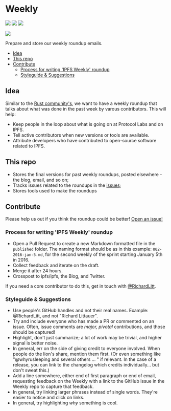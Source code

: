 # Weekly

[![](https://img.shields.io/badge/made%20by-Protocol%20Labs-blue.svg?style=flat-square)](http://ipn.io)
[![](https://img.shields.io/badge/project-IPFS-blue.svg?style=flat-square)](http://ipfs.io/)
[![](https://img.shields.io/badge/freenode-%23ipfs-blue.svg?style=flat-square)](http://webchat.freenode.net/?channels=%23ipfs)

[![](https://cdn.rawgit.com/jbenet/contribute-ipfs-gif/master/img/contribute.gif)](https://github.com/ipfs/community/blob/master/contributing.md)

Prepare and store our weekly roundup emails.

- [Idea](#idea)
- [This repo](#this-repo)
- [Contribute](#contribute)
  - [Process for writing 'IPFS Weekly' roundup](#process-for-writing-ipfs-weekly-roundup)
  - [Styleguide & Suggestions](#styleguide-&-suggestions)

## Idea

Similar to the [Rust community's](https://this-week-in-rust.org/), we want to have a weekly roundup that talks about what was done in the past week by varous contributors. This will help:

- Keep people in the loop about what is going on at Protocol Labs and on IPFS.
- Tell active contributors when new versions or tools are available.
- Attribute developers who have contributed to open-source software related to IPFS.

## This repo

- Stores the final versions for past weekly roundups, posted elsewhere - the blog, email, and so on;
- Tracks issues related to the roundups in the [issues](https://github.com/ipfs/weekly/issues/);
- Stores tools used to make the roundups

## Contribute

Please help us out if you think the roundup could be better! [Open an issue!](https://github.com/ipfs/weekly/issues/new)

### Process for writing 'IPFS Weekly' roundup

- Open a Pull Request to create a new Markdown formatted file in the `published` folder. The naming format should be as in this example: `002-2016-jan-5.md`, for the second weekly of the sprint starting January 5th in 2016.
- Collect feedback and iterate on the draft.
- Merge it after 24 hours.
- Crosspost to ipfs/ipfs, the Blog, and Twitter.

If you need a core contributor to do this, get in touch with [@RichardLitt](//github.com/RichardLitt).

### Styleguide & Suggestions

- Use people's GitHub handles and not their real names. Example: @RichardLitt, and not "Richard Littauer".
- Try and include everyone who has made a PR or commented on an issue. Often, issue comments are _major, pivotal_ contributions, and those should be captured!
- Highlight, don't just summarize; a lot of work may be trivial, and higher signal is better noise.
- In general, err on the side of giving credit to everyone involved. When people do the lion's share, mention them first. (Or even something like "@whyrusleeping and several others ... " if relevant. In the case of a release, you can link to the changelog which credits individually... but don't sweat this.)
- Add a line somewhere, either end of first paragraph or end of email, requesting feedback on the Weekly with a link to the GitHub issue in the Weekly repo to capture that feedback.
- In general, try linking larger phrases instead of single words. They're easier to notice and click on links.
- In general, try highlighting _why_ something is cool.

